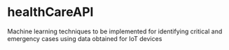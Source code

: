 # healthCareAPI
Machine learning techniques to be implemented for identifying critical and emergency cases using data obtained for IoT devices
